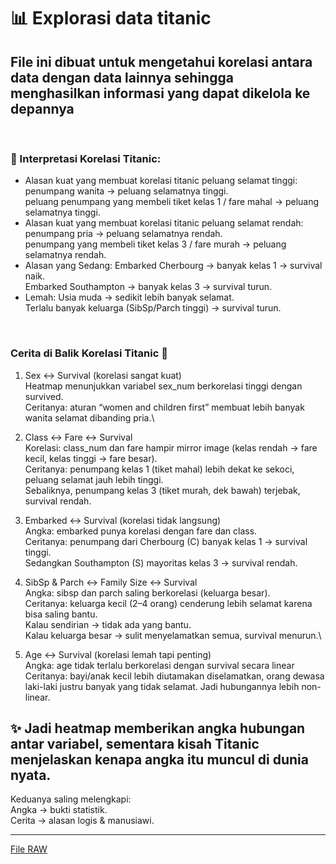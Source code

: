 # 📊 Explorasi data titanic
## File ini dibuat untuk mengetahui korelasi antara data dengan data lainnya sehingga menghasilkan informasi yang dapat dikelola ke depannya

<br>

### 🔎 Interpretasi Korelasi Titanic:
- Alasan kuat yang membuat korelasi titanic peluang selamat tinggi: penumpang wanita -> peluang selamatnya tinggi.\
  peluang penumpang yang membeli tiket kelas 1 / fare mahal -> peluang selamatnya tinggi.
- Alasan kuat yang membuat korelasi titanic peluang selamat rendah: penumpang pria -> peluang selamatnya rendah.\
  penumpang yang membeli tiket kelas 3 / fare murah -> peluang selamatnya rendah.
- Alasan yang Sedang: Embarked Cherbourg -> banyak kelas 1 -> survival naik.\
  Embarked Southampton -> banyak kelas 3 -> survival turun.
- Lemah: Usia muda -> sedikit lebih banyak selamat.\
  Terlalu banyak keluarga (SibSp/Parch tinggi) -> survival turun.
 
<br>

### Cerita di Balik Korelasi Titanic 🚢
1. Sex <-> Survival (korelasi sangat kuat)\
Heatmap menunjukkan variabel sex_num berkorelasi tinggi dengan survived.\
Ceritanya: aturan “women and children first” membuat lebih banyak wanita selamat dibanding pria.\

2. Class <-> Fare <-> Survival\
Korelasi: class_num dan fare hampir mirror image (kelas rendah → fare kecil, kelas tinggi → fare besar).\
Ceritanya: penumpang kelas 1 (tiket mahal) lebih dekat ke sekoci, peluang selamat jauh lebih tinggi.\
Sebaliknya, penumpang kelas 3 (tiket murah, dek bawah) terjebak, survival rendah.

3. Embarked <-> Survival (korelasi tidak langsung)\
Angka: embarked punya korelasi dengan fare dan class.\
Ceritanya: penumpang dari Cherbourg (C) banyak kelas 1 -> survival tinggi.\
Sedangkan Southampton (S) mayoritas kelas 3 -> survival rendah.

4. SibSp & Parch <-> Family Size <-> Survival\
Angka: sibsp dan parch saling berkorelasi (keluarga besar).\
Ceritanya: keluarga kecil (2–4 orang) cenderung lebih selamat karena bisa saling bantu.\
Kalau sendirian -> tidak ada yang bantu.\
Kalau keluarga besar -> sulit menyelamatkan semua, survival menurun.\

5. Age <-> Survival (korelasi lemah tapi penting)\
Angka: age tidak terlalu berkorelasi dengan survival secara linear\
Ceritanya: bayi/anak kecil lebih diutamakan diselamatkan, orang dewasa laki-laki justru banyak yang tidak selamat. Jadi hubungannya lebih non-linear.

## ✨ Jadi heatmap memberikan angka hubungan antar variabel, sementara kisah Titanic menjelaskan kenapa angka itu muncul di dunia nyata.
Keduanya saling melengkapi:\
Angka -> bukti statistik.\
Cerita -> alasan logis & manusiawi.

---
[File RAW](https://colab.research.google.com/drive/1-8XgpdgzRZ3yL4nKs0G46cTKtPL1TybI#scrollTo=6Qi4dviBFgIf)
